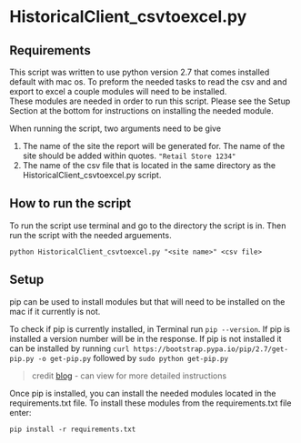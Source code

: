 # HistoricalClient_csvtoexcel.py


## Requirements

This script was written to use python version 2.7 that comes installed default with mac os. To preform the needed tasks to read the csv and and export to excel a couple modules will need to be installed.  
These modules are needed in order to run this script. Please see the Setup Section at the bottom for instructions on installing the needed module. 

When running the script, two arguments need to be give

1. The name of the site the report will be generated for. The name of the site should be added within quotes. ```"Retail Store 1234"```
2. The name of the csv file that is located in the same directory as the HistoricalClient_csvtoexcel.py script.


## How to run the script

To run the script use terminal and go to the directory the script is in. Then run the script with the needed arguements.
```
python HistoricalClient_csvtoexcel.py "<site name>" <csv file>
```

## Setup

pip can be used to install modules but that will need to be installed on the mac if it currently is not. 

To check if pip is currently installed, in Terminal run ```pip --version```. If pip is installed a version number will be in the response. If pip is not installed it can be installed by running ```curl https://bootstrap.pypa.io/pip/2.7/get-pip.py -o get-pip.py``` followed by ```sudo python get-pip.py```

> credit [blog](https://ahmadawais.com/install-pip-macos-os-x-python/) - can view for more detailed instructions

Once pip is installed, you can install the needed modules located in the requirements.txt file. To install these modules from the requirements.txt file enter:
```
pip install -r requirements.txt
``` 